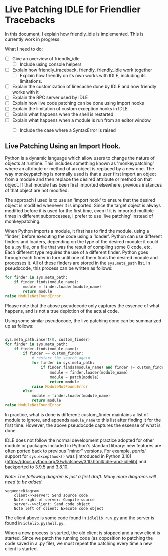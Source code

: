 # Live Patching IDLE for Friendlier Tracebacks

In this document, I explain how friendly_idle is implemented.
This is currently work in progress.

What I need to do:

* [ ] Give an overview of friendly_idle
  - [ ] Include using console helpers
* [ ] Explain how friendly_traceback, friendly, friendly_idle work together
  * [ ] Explain how friendly on its own works with IDLE, including its limitations.
* [ ] Explain the customization of linecache done by IDLE and how friendly works with it
* [ ] Explain the RPC server used by IDLE
* [ ] Explain how live code patching can be done using import hooks
* [ ] Explain the limitation of custom exception hooks in IDLE
* [ ] Explain what happens when the shell is restarted
* [ ] Explain what happens when a module is run from an editor window
  - [ ] Include the case where a SyntaxError is raised


## Live Patching Using an Import Hook.

Python is a dynamic language which allow users to change the nature of
objects at runtime. This includes something known as 'monkeypatching'
where an attribute or method of an object is replaced by a new one.
The way monkeypatching is normally used is that a user first import an
object from a module and then replace the desired attribute or method on that
object.  If that module has been first imported elsewhere, previous instances
of that object are not modified.

The approach I used is to use an 'import hook' to ensure that the desired
object is modified whenever it is imported. Since the target object
is always modified before it is used for the first time, even if it is imported multiple
times in different subprocesses, I prefer to use 'live patching' instead
of monkeypatching.

When Python imports a module, it first has to find the module,
using a 'finder', before executing the code using a 'loader'.
Python can use different finders and loaders, depending on 
the type of the desired module: it could be a .py file, or a file
that was the result of compiling some C code, etc.
Each different type requires the use of a different finder.
Python goes through each finder in turn until one of them
finds the desired module and processes it.
All of these finders are stored in the `sys.meta_path` list.
In pseudocode, this process can be written as follows:

```python
for finder in sys.meta_path:
    if finder.finds(module_name):
        module = finder.loader(module_name)
        return module
raise ModuleNotFoundError
```

Please note that the above pseudocode only captures the essence
of what happens, and is not a true depiction of the actual code.

Using some similar pseudocode, the live patching done can
be summarized up as follows:

```python

sys.meta_path.insert(0, custom_finder)
for finder in sys.meta_path:
    if finder.finds(module_name):
        if finder == custom_finder:
            # restart the search again
            for finder in sys.meta_path:
                if finder.finds(module_name) and finder != custom_finder:
                    module = finder.loader(module_name)
                    module = patch(module)
                    return module
            raise ModuleNotFoundError
        else:
            module = finder.loader(module_name)
            return module
raise ModuleNotFoundError   
```

In practice, what is done is different: custom_finder maintains a list
of module to ignore, and appends `module_name` to this list after
finding it for the first time. However, the above pseudocode captures
the essense of what is done.


IDLE does not follow the normal development practice adopted for other module or packages
included in Python's standard library: new features are often ported back to previous
"minor" versions. For example, *partial* support for `sys.excepthook()` was
[introduced in Python 3.10](https://docs.python.org/3/whatsnew/3.10.html#idle-and-idlelib]
and backported to 3.9.5 and 3.8.10.

*Note: The following diagram is just a first draft. Many more diagrams will need to be added.*

```mermaid
sequenceDiagram
    client->>server: Send source code
    Note right of server: Compile source
    server-->>client: Send code object
    Note left of client: Execute code object
```
The client above is some code found in `idlelib.run.py` and the server is found in `idlelib.pyshell.py`.

When a new process is started, the old client is stopped and a new client is started.
Since we patch the running code (as opposition to patching the code saved in a .py file),
we must repeat the patching every time a new client is started.